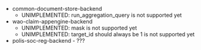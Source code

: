- common-document-store-backend
  - UNIMPLEMENTED: run_aggregation_query is not supported yet
- wao-claim-appengine-backend
  - UNIMPLEMENTED: mask is not supported yet
  - UNIMPLEMENTED: target_id should always be 1 is not supported yet
- polis-soc-reg-backend - ???
